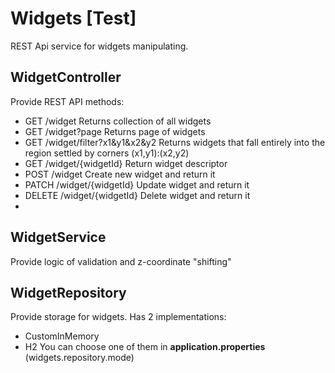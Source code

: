 # Widgets [Test]

REST Api service for widgets manipulating. 

## WidgetController
Provide REST API methods:
* GET /widget						Returns collection of all widgets
* GET /widget?page					Returns page of widgets
* GET /widget/filter?x1&y1&x2&y2		Returns widgets that fall entirely into the region settled by corners (x1,y1):(x2,y2)
* GET /widget/{widgetId}				Return widget descriptor
* POST /widget						Create new widget and return it
* PATCH /widget/{widgetId}			Update widget and return it
* DELETE /widget/{widgetId}			Delete widget and return it
* 
## WidgetService
Provide logic of validation and z-coordinate "shifting"

## WidgetRepository
Provide storage for widgets. Has 2 implementations:
* CustomInMemory
* H2
You can choose one of them in **application.properties** (widgets.repository.mode)
